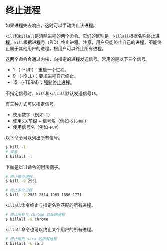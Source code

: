 # 终止进程

如果进程失去响应，这时可以手动终止该进程。

`kill`和`killall`是清除进程的两个命令。它们的区别是，`killall`根据名称终止进程，`kill`根据进程号（PID）终止进程。注意，用户只能终止自己的进程，不能终止属于其他用户的进程，根用户可以终止所有进程。

这两个命令会通过内核，向指定的进程发送信号。常用的是以下三个信号。

- 1 （-HUP）：重启一个进程。
- 9 （-KILL）：要求进程自己终止。
- 15 （-TERM）：强制终止进程。

不指定信号时，`kill`和`killall`默认发送信号`15`。

有三种方式可以指定信号。

- 使用数字（例如`-1`）
- 使用`SIG`前缀 + 信号名（例如`-SIGHUP`）
- 使用信号名（例如`-HUP`）

以下命令可以列出所有信号。

```bash
$ kill -l
# 或者
$ killall -l
```

下面是`kill`命令的用法例子。

```bash
# 终止单个进程
$ kill -9 2551

# 终止多个进程
$ kill -9 2551 2514 1963 1856 1771
```

`killall`命令终止与指定名称匹配的所有进程。

```bash
# 终止所有与 chrome 匹配的进程
$ killall -9 chrome
```

`killall`命令也可以终止某个用户的所有进程。

```bash
# 终止用户 sara 的所有进程
$ killall -u sara
```
